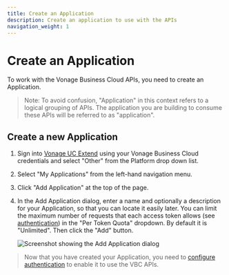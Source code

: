 ```yaml
---
title: Create an Application
description: Create an application to use with the APIs
navigation_weight: 1
---
```


# Create an Application

To work with the Vonage Business Cloud APIs, you need to create an Application.

> Note: To avoid confusion, "Application" in this context refers to a logical grouping of APIs. The application you are building to consume these APIs will be referred to as "application".

## Create a new Application

1. Sign into [Vonage UC Extend](https://developer.vonage.com/store/) using your Vonage Business Cloud credentials and select "Other" from the Platform drop down list.

2. Select "My Applications" from the left-hand navigation menu.

3. Click "Add Application" at the top of the page.

4. In the Add Application dialog, enter a name and optionally a description for your Application, so that you can locate it easily later. You can limit the maximum number of requests that each access token allows (see [authentication](/vonage-business-cloud/account/guides/authentication)) in the "Per Token Quota" dropdown. By default it is "Unlimited". Then click the "Add" button.

    ![Screenshot showing the Add Application dialog](/assets/images/vbc/create-application.png)

> Now that you have created your Application, you need to [configure authentication](/vonage-business-cloud/vbc-apis/getting-started/authentication) to enable it to use the VBC APIs.
